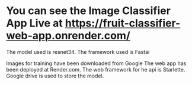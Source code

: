 

# You can see the Image Classifier App Live at https://fruit-classifier-web-app.onrender.com/


The model used is resnet34.
The framework used is Fastai

Images for training have been downloaded from Google
The web app has been deployed at Render.com.
The web framework for he api is Starlette.
Google drive is used to store the model.



